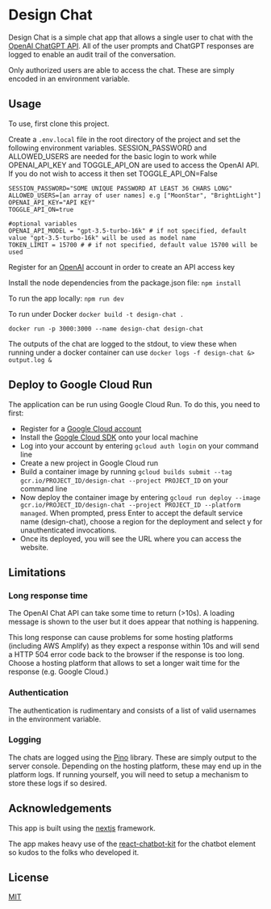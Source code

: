 # Design Chat

Design Chat is a simple chat app that allows a single user to chat with the [OpenAI ChatGPT API](https://platform.openai.com/docs/introduction). All of the user prompts and ChatGPT responses are logged to enable an audit trail of the conversation. 

Only authorized users are able to access the chat. These are simply encoded in an environment variable.

## Usage

To use, first clone this project.

Create a `.env.local` file in the root directory of the project and set the following environment variables. SESSION_PASSWORD and ALLOWED_USERS are needed for the basic login to work while OPENAI_API_KEY and TOGGLE_API_ON are used to access the OpenAI API. If you do not wish to access it then set TOGGLE_API_ON=False
```
SESSION_PASSWORD="SOME UNIQUE PASSWORD AT LEAST 36 CHARS LONG"
ALLOWED_USERS=[an array of user names] e.g ["MoonStar", "BrightLight"]
OPENAI_API_KEY="API KEY"
TOGGLE_API_ON=true

#optional variables
OPENAI_API_MODEL = "gpt-3.5-turbo-16k" # if not specified, default value "gpt-3.5-turbo-16k" will be used as model name
TOKEN_LIMIT = 15700 # # if not specified, default value 15700 will be used 
```

Register for an [OpenAI](https://openai.com/) account in order to create an API access key

Install the node dependencies from the package.json file:
`npm install`

To run the app locally:
`npm run dev`

To run under Docker
`docker build -t design-chat .`

`docker run -p 3000:3000 --name design-chat design-chat`

The outputs of the chat are logged to the stdout, to view these when running under a docker container can use
`docker logs -f design-chat &> output.log &`


## Deploy to Google Cloud Run

The application can be run using Google Cloud Run. To do this, you need to first:

- Register for a [Google Cloud account](https://cloud.google.com/)
- Install the [Google Cloud SDK](https://cloud.google.com/sdk/) onto your local machine
- Log into your account by entering `gcloud auth login` on your command line
- Create a new project in Google Cloud run
- Build a container image by running `gcloud builds submit --tag gcr.io/PROJECT_ID/design-chat --project PROJECT_ID` on your command line
- Now deploy the container image by entering `gcloud run deploy --image gcr.io/PROJECT_ID/design-chat --project PROJECT_ID --platform managed`. When prompted, press Enter to accept the default service name (design-chat), choose a region for the deployment and select y for unauthenticated invocations.
- Once its deployed, you will see the URL where you can access the website.

## Limitations

### Long response time
The OpenAI Chat API can take some time to return (>10s). A loading message is shown to the user but it does appear that nothing is happening.

This long response can cause problems for some hosting platforms (including AWS Amplify) as they expect a response within 10s and will send a HTTP 504 error code back to the browser if the response is too long. Choose a hosting platform that allows to set a longer wait time for the response (e.g. Google Cloud.)

### Authentication
The authentication is rudimentary and consists of a list of valid usernames in the environment variable.

### Logging
The chats are logged using the [Pino](https://getpino.io/#/) library. These are simply output to the server console. Depending on the hosting platform, these may end up in the platform logs. If running yourself, you will need to setup a mechanism to store these logs if so desired.


## Acknowledgements
This app is built using the [nextjs](https://nextjs.org/) framework.

The app makes heavy use of the [react-chatbot-kit](https://fredrikoseberg.github.io/react-chatbot-kit-docs/) for the chatbot element so kudos to the folks who developed it.

## License

[MIT](https://choosealicense.com/licenses/mit/)


